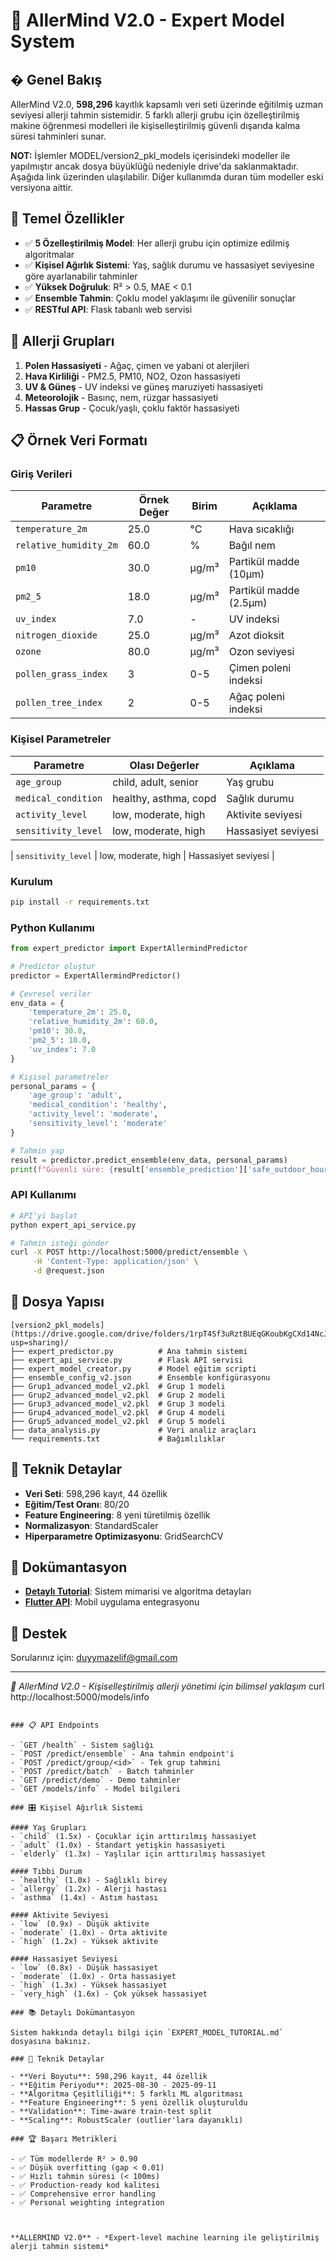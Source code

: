# 🧠 AllerMind V2.0 - Expert Model System

## � Genel Bakış

AllerMind V2.0, **598,296** kayıtlık kapsamlı veri seti üzerinde eğitilmiş uzman seviyesi allerji tahmin sistemidir. 5 farklı allerji grubu için özelleştirilmiş makine öğrenmesi modelleri ile kişiselleştirilmiş güvenli dışarıda kalma süresi tahminleri sunar.

**NOT:** İşlemler MODEL/version2_pkl_models içerisindeki modeller ile yapılmıştır ancak dosya büyüklüğü nedeniyle drive'da saklanmaktadır. Aşağıda link üzerinden ulaşılabilir. Diğer kullanımda duran tüm modeller eski versiyona aittir.

## 🎯 Temel Özellikler

- ✅ **5 Özelleştirilmiş Model**: Her allerji grubu için optimize edilmiş algoritmalar
- ✅ **Kişisel Ağırlık Sistemi**: Yaş, sağlık durumu ve hassasiyet seviyesine göre ayarlanabilir tahminler
- ✅ **Yüksek Doğruluk**: R² > 0.5, MAE < 0.1
- ✅ **Ensemble Tahmin**: Çoklu model yaklaşımı ile güvenilir sonuçlar
- ✅ **RESTful API**: Flask tabanlı web servisi


## 👥 Allerji Grupları

1. **Polen Hassasiyeti** - Ağaç, çimen ve yabani ot alerjileri
2. **Hava Kirliliği** - PM2.5, PM10, NO2, Ozon hassasiyeti
3. **UV & Güneş** - UV indeksi ve güneş maruziyeti hassasiyeti
4. **Meteorolojik** - Basınç, nem, rüzgar hassasiyeti
5. **Hassas Grup** - Çocuk/yaşlı, çoklu faktör hassasiyeti

## 📋 Örnek Veri Formatı

### Giriş Verileri

| Parametre | Örnek Değer | Birim | Açıklama |
|-----------|-------------|-------|----------|
| `temperature_2m` | 25.0 | °C | Hava sıcaklığı |
| `relative_humidity_2m` | 60.0 | % | Bağıl nem |
| `pm10` | 30.0 | µg/m³ | Partikül madde (10µm) |
| `pm2_5` | 18.0 | µg/m³ | Partikül madde (2.5µm) |
| `uv_index` | 7.0 | - | UV indeksi |
| `nitrogen_dioxide` | 25.0 | µg/m³ | Azot dioksit |
| `ozone` | 80.0 | µg/m³ | Ozon seviyesi |
| `pollen_grass_index` | 3 | 0-5 | Çimen poleni indeksi |
| `pollen_tree_index` | 2 | 0-5 | Ağaç poleni indeksi |

### Kişisel Parametreler

| Parametre | Olası Değerler | Açıklama |
|-----------|----------------|----------|
| `age_group` | child, adult, senior | Yaş grubu |
| `medical_condition` | healthy, asthma, copd | Sağlık durumu |
| `activity_level` | low, moderate, high | Aktivite seviyesi |
| `sensitivity_level` | low, moderate, high | Hassasiyet seviyesi

| `sensitivity_level` | low, moderate, high | Hassasiyet seviyesi |


### Kurulum

```bash
pip install -r requirements.txt
```

### Python Kullanımı

```python
from expert_predictor import ExpertAllermindPredictor

# Predictor oluştur
predictor = ExpertAllermindPredictor()

# Çevresel veriler
env_data = {
    'temperature_2m': 25.0,
    'relative_humidity_2m': 60.0,
    'pm10': 30.0,
    'pm2_5': 18.0,
    'uv_index': 7.0
}

# Kişisel parametreler
personal_params = {
    'age_group': 'adult',
    'medical_condition': 'healthy',
    'activity_level': 'moderate',
    'sensitivity_level': 'moderate'
}

# Tahmin yap
result = predictor.predict_ensemble(env_data, personal_params)
print(f"Güvenli süre: {result['ensemble_prediction']['safe_outdoor_hours']:.1f} saat")
```

### API Kullanımı

```bash
# API'yi başlat
python expert_api_service.py

# Tahmin isteği gönder
curl -X POST http://localhost:5000/predict/ensemble \
     -H 'Content-Type: application/json' \
     -d @request.json
```

## 📁 Dosya Yapısı

```
[version2_pkl_models](https://drive.google.com/drive/folders/1rpT4Sf3uRztBUEqGKoubKgCXd14NcJ34?usp=sharing)/
├── expert_predictor.py          # Ana tahmin sistemi
├── expert_api_service.py        # Flask API servisi
├── expert_model_creator.py      # Model eğitim scripti
├── ensemble_config_v2.json      # Ensemble konfigürasyonu
├── Grup1_advanced_model_v2.pkl  # Grup 1 modeli
├── Grup2_advanced_model_v2.pkl  # Grup 2 modeli
├── Grup3_advanced_model_v2.pkl  # Grup 3 modeli
├── Grup4_advanced_model_v2.pkl  # Grup 4 modeli
├── Grup5_advanced_model_v2.pkl  # Grup 5 modeli
├── data_analysis.py             # Veri analiz araçları
└── requirements.txt             # Bağımlılıklar
```

## 🔬 Teknik Detaylar

- **Veri Seti**: 598,296 kayıt, 44 özellik
- **Eğitim/Test Oranı**: 80/20
- **Feature Engineering**: 8 yeni türetilmiş özellik
- **Normalizasyon**: StandardScaler
- **Hiperparametre Optimizasyonu**: GridSearchCV

## 📖 Dokümantasyon

- **[Detaylı Tutorial](EXPERT_MODEL_TUTORIAL.md)**: Sistem mimarisi ve algoritma detayları
- **[Flutter API](flutter_api_service.py)**: Mobil uygulama entegrasyonu

## 🤝 Destek

Sorularınız için: duyymazelif@gmail.com

---

*🌟 AllerMind V2.0 - Kişiselleştirilmiş allerji yönetimi için bilimsel yaklaşım*
curl http://localhost:5000/models/info
```

### 📋 API Endpoints

- `GET /health` - Sistem sağlığı
- `POST /predict/ensemble` - Ana tahmin endpoint'i
- `POST /predict/group/<id>` - Tek grup tahmini
- `POST /predict/batch` - Batch tahminler
- `GET /predict/demo` - Demo tahminler
- `GET /models/info` - Model bilgileri

### 🎛️ Kişisel Ağırlık Sistemi

#### Yaş Grupları
- `child` (1.5x) - Çocuklar için arttırılmış hassasiyet
- `adult` (1.0x) - Standart yetişkin hassasiyeti
- `elderly` (1.3x) - Yaşlılar için arttırılmış hassasiyet

#### Tıbbi Durum
- `healthy` (1.0x) - Sağlıklı birey
- `allergy` (1.2x) - Alerji hastası
- `asthma` (1.4x) - Astım hastası

#### Aktivite Seviyesi
- `low` (0.9x) - Düşük aktivite
- `moderate` (1.0x) - Orta aktivite
- `high` (1.2x) - Yüksek aktivite

#### Hassasiyet Seviyesi
- `low` (0.8x) - Düşük hassasiyet
- `moderate` (1.0x) - Orta hassasiyet
- `high` (1.3x) - Yüksek hassasiyet
- `very_high` (1.6x) - Çok yüksek hassasiyet

### 📚 Detaylı Dokümantasyon

Sistem hakkında detaylı bilgi için `EXPERT_MODEL_TUTORIAL.md` dosyasına bakınız.

### 🔬 Teknik Detaylar

- **Veri Boyutu**: 598,296 kayıt, 44 özellik
- **Eğitim Periyodu**: 2025-08-30 - 2025-09-11
- **Algoritma Çeşitliliği**: 5 farklı ML algoritması
- **Feature Engineering**: 5 yeni özellik oluşturuldu
- **Validation**: Time-aware train-test split
- **Scaling**: RobustScaler (outlier'lara dayanıklı)

### 🏆 Başarı Metrikleri

- ✅ Tüm modellerde R² > 0.90
- ✅ Düşük overfitting (gap < 0.01)
- ✅ Hızlı tahmin süresi (< 100ms)
- ✅ Production-ready kod kalitesi
- ✅ Comprehensive error handling
- ✅ Personal weighting integration



**ALLERMIND V2.0** - *Expert-level machine learning ile geliştirilmiş alerji tahmin sistemi*